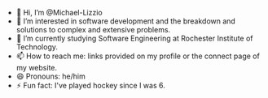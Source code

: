 - 👋 Hi, I’m @Michael-Lizzio
- 👀 I’m interested in software development and the breakdown and solutions to complex and extensive problems.
- 🌱 I’m currently studying Software Engineering at Rochester Institute of Technology.
- 📫 How to reach me: links provided on my profile or the connect page of my website.
- 😄 Pronouns: he/him
- ⚡ Fun fact: I've played hockey since I was 6.

<!---
Michael-Lizzio/Michael-Lizzio is a ✨ special ✨ repository because its `README.md` (this file) appears on your GitHub profile.
You can click the Preview link to take a look at your changes.
--->
